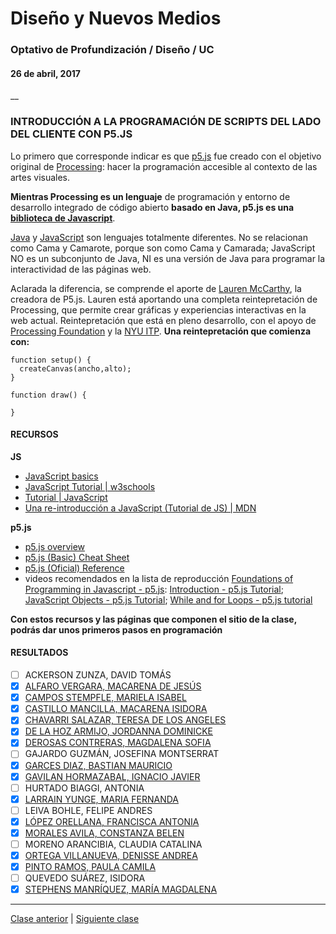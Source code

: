 # Diseño y Nuevos Medios
### Optativo de Profundización / Diseño / UC
#### 26 de abril, 2017
__

### INTRODUCCIÓN A LA PROGRAMACIÓN DE SCRIPTS DEL LADO DEL CLIENTE CON P5.JS

Lo primero que corresponde indicar es que [p5.js](https://p5js.org/) fue creado con el objetivo original de [Processing](https://processing.org/): hacer la programación accesible al contexto de las artes visuales.

**Mientras Processing es un lenguaje** de programación y entorno de desarrollo integrado de código abierto **basado en Java, p5.js es una [biblioteca de Javascript](https://es.wikipedia.org/wiki/Categor%C3%ADa:Bibliotecas_de_JavaScript)**.

[Java](https://es.wikipedia.org/wiki/Java_(lenguaje_de_programaci%C3%B3n)) y [JavaScript](https://es.wikipedia.org/wiki/JavaScript) son lenguajes totalmente diferentes. No se relacionan como Cama y Camarote, porque son como Cama y Camarada; JavaScript NO es un subconjunto de Java, NI es una versión de Java para programar la interactividad de las páginas web.

Aclarada la diferencia, se comprende el aporte de [Lauren McCarthy](http://lauren-mccarthy.com/), la creadora de P5.js. Lauren está aportando una completa reintepretación de Processing, que permite crear gráficas y experiencias interactivas en la web actual. Reintepretación que está en pleno desarrollo, con el apoyo de [Processing Foundation](https://processingfoundation.org/) y la [NYU ITP](http://tisch.nyu.edu/itp). **Una reintepretación que comienza con:**

```
function setup() {
  createCanvas(ancho,alto);
}

function draw() {

}
```

#### RECURSOS

**JS**

- [JavaScript basics](https://github.com/processing/p5.js/wiki/JavaScript-basics)
- [JavaScript Tutorial | w3schools](https://www.w3schools.com/js/default.asp)
- [Tutorial | JavaScript](https://www.javascript.com/try)
- [Una re-introducción a JavaScript (Tutorial de JS) | MDN](https://developer.mozilla.org/es/docs/Web/JavaScript/Una_re-introducci%C3%B3n_a_JavaScript)

**p5.js**

- [p5.js overview](https://github.com/processing/p5.js/wiki/p5.js-overview)
- [p5.js (Basic) Cheat Sheet](http://bsk.education/SE8_p5js/p5CheatSheet/)
- [p5.js (Oficial) Reference](https://p5js.org/reference/)
- videos recomendados en la lista de reproducción [Foundations of Programming in Javascript - p5.js](https://youtu.be/8j0UDiN7my4?list=PLRqwX-V7Uu6Zy51Q-x9tMWIv9cueOFTFA): [Introduction - p5.js Tutorial](https://youtu.be/8j0UDiN7my4); [JavaScript Objects - p5.js Tutorial](https://youtu.be/-e5h4IGKZRY); [While and for Loops - p5.js tutorial](https://youtu.be/cnRD9o6odjk) 

**Con estos recursos y las páginas que componen el sitio de la clase, podrás dar unos primeros pasos en programación**

#### RESULTADOS

- [ ] ACKERSON ZUNZA, DAVID TOMÁS
- [x] [ALFARO VERGARA, MACARENA DE JESÚS](https://mdalfaro1.github.io/septima-clase/)
- [x] [CAMPOS STEMPFLE, MARIELA ISABEL](https://marielacamposs.github.io/septima-clase/)
- [x] [CASTILLO MANCILLA, MACARENA ISIDORA](https://macarenacastillo.github.io/septima-clase/)
- [x] [CHAVARRI SALAZAR, TERESA DE LOS ANGELES](https://terechavarri.github.io/clase-7/)
- [x] [DE LA HOZ ARMIJO, JORDANNA DOMINICKE](https://jordanna212.github.io/CLASE7/)
- [x] [DEROSAS CONTRERAS, MAGDALENA SOFIA](https://manederosasc.github.io/septima-clase/)
- [ ] GAJARDO GUZMÁN, JOSEFINA MONTSERRAT
- [x] [GARCES DIAZ, BASTIAN MAURICIO](https://bastgarces.github.io/garces_bastian_7/)
- [x] [GAVILAN HORMAZABAL, IGNACIO JAVIER](https://ijgavilan.github.io/septima-clase/)
- [ ] HURTADO BIAGGI, ANTONIA
- [x] [LARRAIN YUNGE, MARIA FERNANDA](https://flarrain.github.io/clase-7/)
- [ ] LEIVA BOHLE, FELIPE ANDRES
- [x] [LÓPEZ ORELLANA, FRANCISCA ANTONIA](https://frannaranja.github.io/Clase_7/)
- [x] [MORALES AVILA, CONSTANZA BELEN](https://clamoreno.github.io/clase-07/)
- [ ] MORENO ARANCIBIA, CLAUDIA CATALINA
- [x] [ORTEGA VILLANUEVA, DENISSE ANDREA](https://daortega.github.io/septima-clase/)
- [x] [PINTO RAMOS, PAULA CAMILA](https://paupintor5569.github.io/clase_7/)
- [ ] QUEVEDO SUÁREZ, ISIDORA
- [x] [STEPHENS MANRÍQUEZ, MARÍA MAGDALENA](https://maidast123.github.io/Clase-7/)

---------

[Clase anterior](https://github.com/profesorfaco/dno037-2017-06/) | [Siguiente clase](https://github.com/profesorfaco/dno037-2017-08/)

